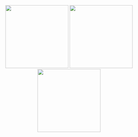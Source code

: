 <div align="center"
<h1></h1>
<img src="https://media.giphy.com/media/v1.Y2lkPWVjZjA1ZTQ3Y3c1cnMxMTJlZ2w4ZzB3cjc4OTVsaWM0aWpzYW5wZGVkN2tscGx5YSZlcD12MV9zdGlja2Vyc19zZWFyY2gmY3Q9cw/RyAuIdvXOugUw/giphy.gif" width="200">
<img src="https://media.giphy.com/media/v1.Y2lkPTc5MGI3NjExaThzdnZrcjg2ZW01d3BxZzMzaHZhcjJrNm55YWVwOGVkMmg4YTM1ciZlcD12MV9zdGlja2Vyc19zZWFyY2gmY3Q9cw/7437rn6ZBaLIY/giphy.gif" width="200">
<img src="https://media4.giphy.com/media/v1.Y2lkPTc5MGI3NjExa2VmcnZucXpzNTV4eDdwNGpucmtmY3pwcTV2MnJhNm1laGh2eHNuZCZlcD12MV9pbnRlcm5hbF9naWZfYnlfaWQmY3Q9cw/GSGVeNcZdkMxO/giphy.gif" width="200">
